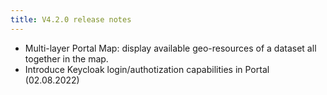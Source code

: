 ```yaml
---
title: V4.2.0 release notes
---
```


- Multi-layer Portal Map: display available geo-resources of a dataset all together in the map.
- Introduce Keycloak login/authotization capabilities in Portal (02.08.2022)
